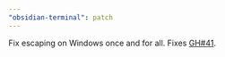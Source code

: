 ```yaml
---
"obsidian-terminal": patch
---
```


Fix escaping on Windows once and for all. Fixes [GH#41](https://github.com/polyipseity/obsidian-terminal/issues/41).
